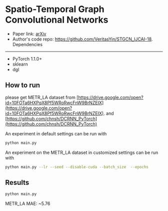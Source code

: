 Spatio-Temporal Graph Convolutional Networks
============

- Paper link: [arXiv](https://arxiv.org/pdf/1709.04875v4.pdf)
- Author's code repo: https://github.com/VeritasYin/STGCN_IJCAI-18.
Dependencies
------------
- PyTorch 1.1.0+
- sklearn
- dgl



How to run
----------
please get METR_LA dataset from [https://drive.google.com/open?id=10FOTa6HXPqX8Pf5WRoRwcFnW9BrNZEIX](https://drive.google.com/open?id=10FOTa6HXPqX8Pf5WRoRwcFnW9BrNZEIX).
and [https://github.com/chnsh/DCRNN_PyTorch](https://github.com/chnsh/DCRNN_PyTorch)

An experiment in default settings can be run with

```bash
python main.py
```

An experiment on the METR_LA dataset in customized settings can be run with
```bash
python main.py --lr --seed --disable-cuda --batch_size  --epochs
```

Results
-------

```bash
python main.py
```
METR_LA MAE: ~5.76